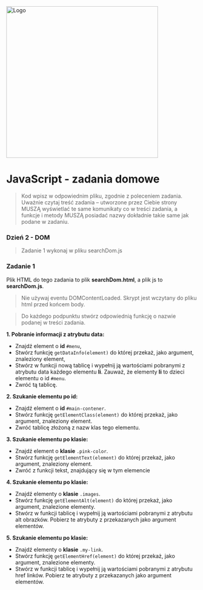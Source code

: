<img alt="Logo" src="http://coderslab.pl/svg/logo-coderslab.svg" width="400">

# JavaScript - zadania domowe
> Kod wpisz w odpowiednim pliku, zgodnie z poleceniem zadania.
Uważnie czytaj treść zadania – utworzone przez Ciebie strony MUSZĄ wyświetlać te same komunikaty co w treści zadania,
a funkcje i metody MUSZĄ posiadać nazwy dokładnie takie same jak podane w zadaniu.

### Dzień 2 - DOM
> Zadanie 1 wykonaj w pliku searchDom.js

### Zadanie 1

Plik HTML do tego zadania to plik **searchDom.html**, a plik js to **searchDom.js**.

> Nie używaj eventu DOMContentLoaded. Skrypt jest wczytany do pliku html przed końcem body.

> Do każdego podpunktu stwórz odpowiednią funkcję o nazwie podanej w treści zadania.

**1. Pobranie informacji z atrybutu data:**
- Znajdź element o **id** ```#menu```,
- Stwórz funkcję ```getDataInfo(element)``` do której przekaż, jako argument, znaleziony element,
- Stwórz w funkcji nową tablicę i wypełnij ją wartościami pobranymi z atrybutu data każdego elementu **li**. Zauważ, że
elementy **li** to dzieci elementu o id ```#menu```.
- Zwróć tą tablicę.

**2. Szukanie elementu po id:**
- Znajdź element o **id** ```#main-contener```.
- Stwórz funkcję ```getElementClass(element)``` do której przekaż, jako argument, znaleziony element.
- Zwróć tablicę złożoną z nazw klas tego elementu.

**3. Szukanie elementu po klasie:**
- Znajdź element o **klasie** ```.pink-color```.
- Stwórz funkcję ```getElementText(element)``` do której przekaż, jako argument, znaleziony element.
- Zwróć z funkcji tekst, znajdujący się w tym elemencie

**4. Szukanie elementu po klasie:**
- Znajdź elementy o **klasie** ```.images```.
- Stwórz funkcję ```getElementAlt(element)``` do której przekaż, jako argument, znalezione elementy.
- Stwórz w funkcji tablicę i wypełnij ją wartościami pobranymi z atrybutu alt obrazków. Pobierz te atrybuty
z przekazanych jako argument elementów.

**5. Szukanie elementu po klasie:**
- Znajdź elementy o **klasie** ```.my-link```.
- Stwórz funkcję ```getElementHref(element)``` do której przekaż, jako argument, znalezione elementy.
- Stwórz w funkcji tablicę i wypełnij ją wartościami pobranymi z atrybutu href linków. Pobierz te atrybuty z
przekazanych jako argument elementów.
